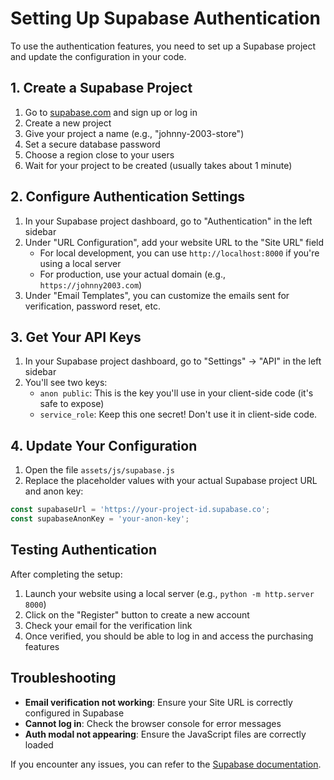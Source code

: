 # Setting Up Supabase Authentication

To use the authentication features, you need to set up a Supabase project and update the configuration in your code.

## 1. Create a Supabase Project

1. Go to [supabase.com](https://supabase.com/) and sign up or log in
2. Create a new project
3. Give your project a name (e.g., "johnny-2003-store")
4. Set a secure database password
5. Choose a region close to your users
6. Wait for your project to be created (usually takes about 1 minute)

## 2. Configure Authentication Settings

1. In your Supabase project dashboard, go to "Authentication" in the left sidebar
2. Under "URL Configuration", add your website URL to the "Site URL" field
   - For local development, you can use `http://localhost:8000` if you're using a local server
   - For production, use your actual domain (e.g., `https://johnny2003.com`)
3. Under "Email Templates", you can customize the emails sent for verification, password reset, etc.

## 3. Get Your API Keys

1. In your Supabase project dashboard, go to "Settings" → "API" in the left sidebar
2. You'll see two keys:
   - `anon public`: This is the key you'll use in your client-side code (it's safe to expose)
   - `service_role`: Keep this one secret! Don't use it in client-side code.

## 4. Update Your Configuration

1. Open the file `assets/js/supabase.js`
2. Replace the placeholder values with your actual Supabase project URL and anon key:

```javascript
const supabaseUrl = 'https://your-project-id.supabase.co';
const supabaseAnonKey = 'your-anon-key';
```

## Testing Authentication

After completing the setup:

1. Launch your website using a local server (e.g., `python -m http.server 8000`)
2. Click on the "Register" button to create a new account
3. Check your email for the verification link
4. Once verified, you should be able to log in and access the purchasing features

## Troubleshooting

- **Email verification not working**: Ensure your Site URL is correctly configured in Supabase
- **Cannot log in**: Check the browser console for error messages
- **Auth modal not appearing**: Ensure the JavaScript files are correctly loaded

If you encounter any issues, you can refer to the [Supabase documentation](https://supabase.com/docs/guides/auth). 